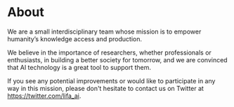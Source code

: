 ﻿# About

We are a small interdisciplinary team whose mission is to empower humanity’s knowledge access and production.

We believe in the importance of researchers, whether professionals or enthusiasts, in building a better society for tomorrow, and we are convinced that AI technology is a great tool to support them.

If you see any potential improvements or would like to participate in any way in this mission, please don't hesitate to contact us on Twitter at <https://twitter.com/lifa_ai>.
